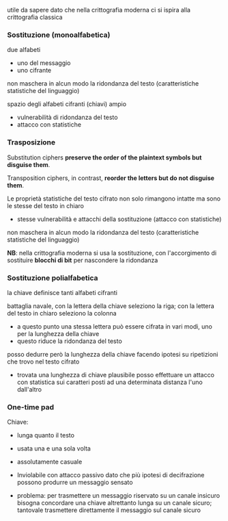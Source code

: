 utile da sapere dato che nella crittografia moderna ci si ispira alla crittografia classica

### Sostituzione (monoalfabetica)
due alfabeti
- uno del messaggio
- uno cifrante

non maschera in alcun modo la ridondanza del testo (caratteristiche statistiche del linguaggio)

spazio degli alfabeti cifranti (chiavi) ampio
- vulnerabilità di ridondanza del testo
- attacco con statistiche


### Trasposizione
Substitution ciphers **preserve the order of the plaintext symbols but disguise them**.

Transposition ciphers, in contrast, **reorder the letters but do not disguise them**.

Le proprietà statistiche del testo cifrato non solo rimangono intatte ma sono le stesse del testo in chiaro
- stesse vulnerabilità e attacchi della sostituzione (attacco con statistiche)

non maschera in alcun modo la ridondanza del testo (caratteristiche statistiche del linguaggio)



**NB**: nella crittografia moderna si usa la sostituzione, con l'accorgimento di sostituire **blocchi di bit** per nascondere la ridondanza


### Sostituzione polialfabetica
la chiave definisce tanti alfabeti cifranti

battaglia navale, con la lettera della chiave seleziono la riga; con la lettera del testo in chiaro seleziono la colonna
- a questo punto una stessa lettera può essere cifrata in vari modi, uno per la lunghezza della chiave
- questo riduce la ridondanza del testo

posso dedurre però la lunghezza della chiave facendo ipotesi su ripetizioni che trovo nel testo cifrato
- trovata una lunghezza di chiave plausibile posso effettuare un attacco con statistica sui caratteri posti ad una determinata distanza l'uno dall'altro


### One-time pad
Chiave: 
- lunga quanto il testo
- usata una e una sola volta
- assolutamente casuale



- Inviolabile con attacco passivo dato che più ipotesi di decifrazione possono produrre un messaggio sensato 
- problema: per trasmettere un messaggio riservato su un canale insicuro bisogna concordare una chiave altrettanto lunga su un canale sicuro; tantovale trasmettere direttamente il messaggio sul canale sicuro